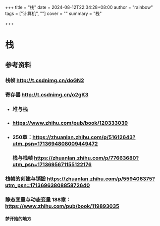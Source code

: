 +++
title = "栈"
date = 2024-08-12T22:34:28+08:00
author = "rainbow"
tags = ["计算机", ""]
cover = ""
summary = "栈"

+++



# 栈

## 参考资料

### 	栈帧	http://t.csdnimg.cn/doGN2

### 	寄存器	http://t.csdnimg.cn/o2gK3

- ### 	堆与栈	

- ### https://www.zhihu.com/pub/book/120333039

- ### 250章：https://zhuanlan.zhihu.com/p/51612643?utm_psn=1713694808009449472

	### 	栈与栈帧	https://zhuanlan.zhihu.com/p/77663680?utm_psn=1713695671155122176

### 	栈帧的创建与销毁	https://zhuanlan.zhihu.com/p/559406375?utm_psn=1713696380885872640

### 	静态变量与动态变量	188章：https://www.zhihu.com/pub/book/119893035

#### 	梦开始的地方



